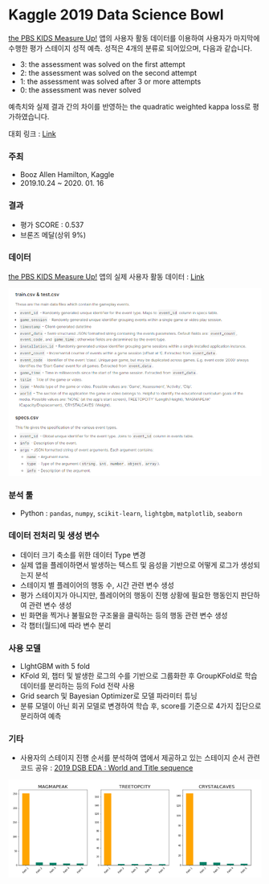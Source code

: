 # Kaggle 2019 Data Science Bowl

[the PBS KIDS Measure Up!](https://pbskids.fandom.com/wiki/Measure_Up) 앱의 사용자 활동 데이터를 이용하여 사용자가 마지막에 수행한 평가 스테이지 성적 예측. 성적은 4개의 분류로 되어있으며, 다음과 같습니다. 

- 3: the assessment was solved on the first attempt
- 2: the assessment was solved on the second attempt
- 1: the assessment was solved after 3 or more attempts
- 0: the assessment was never solved

예측치와 실제 결과 간의 차이를 반영하는 the quadratic weighted kappa loss로 평가하였습니다.

대회 링크 : [Link](https://www.kaggle.com/c/data-science-bowl-2019/overview/description) 

### 주최

- Booz Allen Hamilton, Kaggle
- 2019.10.24 ~ 2020. 01. 16

### 결과

- 평가 SCORE : 0.537
- 브론즈 메달(상위 9%)

### 데이터

[the PBS KIDS Measure Up!](https://pbskids.fandom.com/wiki/Measure_Up) 앱의 실제 사용자 활동 데이터 : [Link](https://www.kaggle.com/c/data-science-bowl-2019/data)

![img/data_img.png](img/data_img.png)

### 분석 툴

- Python : `pandas`, `numpy`, `scikit-learn`, `lightgbm`, `matplotlib`, `seaborn`

### 데이터 전처리 및 생성 변수

- 데이터 크기 축소를 위한 데이터 Type 변경
- 실제 앱을 플레이하면서 발생하는 텍스트 및 음성을 기반으로 어떻게 로그가 생성되는지 분석
- 스테이지 별 플레이어의 행동 수, 시간 관련 변수 생성
- 평가 스테이지가 아니지만, 플레이어의 행동이 진행 상황에 필요한 행동인지 판단하여 관련 변수 생성
- 빈 화면을 찍거나 불필요한 구조물을 클릭하는 등의 행동 관련 변수 생성
- 각 챕터(월드)에 따라 변수 분리

### 사용 모델

- LIghtGBM with 5 fold
- KFold 외, 챕터 및 발생한 로그의 수를 기반으로 그룹화한 후 GroupKFold로 학습 데이터를 분리하는 등의 Fold 전략 사용
- Grid search 및 Bayesian Optimizer로 모델 파라미터 튜닝
- 분류 모델이 아닌 회귀 모델로 변경하여 학습 후, score를 기준으로 4가지 집단으로 분리하여 예측

### 기타

- 사용자의 스테이지 진행 순서를 분석하여 앱에서 제공하고 있는 스테이지 순서 관련 코드 공유 : [2019 DSB EDA : World and Title sequence](https://www.kaggle.com/namepen/2019-dsb-eda-world-and-title-sequence)

![img/path_img.png](img/path_img.png)

